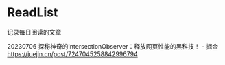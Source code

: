 # ReadList
记录每日阅读的文章


20230706
探秘神奇的IntersectionObserver：释放网页性能的黑科技！ - 掘金 https://juejin.cn/post/7247045258842996794
